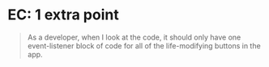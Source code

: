 
# EC: 1 extra point

> As a developer, when I look at the code, it should only have one event-listener block of code for all of the life-modifying buttons in the app.